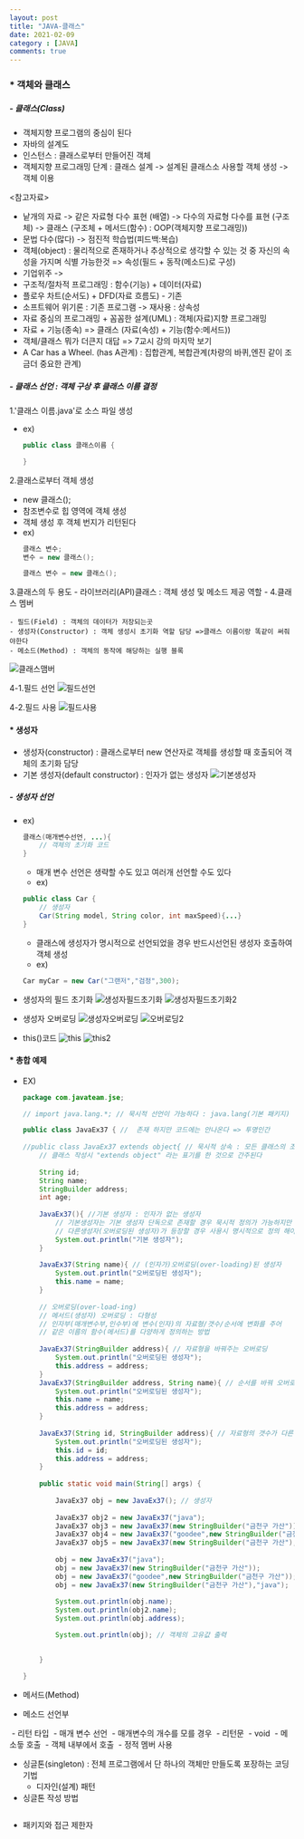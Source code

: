 ```yaml
---
layout: post
title: "JAVA-클래스"
date: 2021-02-09
category : [JAVA]
comments: true
---
```


### * 객체와 클래스

##### - 클래스(Class)
- 객체지향 프로그램의 중심이 된다
- 자바의 설계도
- 인스턴스 : 클래스로부터 만들어진 객체
- 객체지향 프로그래밍 단계 : 클래스 설계 -> 설계된 클래스소 사용할 객체 생성 -> 객체 이용

<참고자료>

- 낱개의 자료 -> 같은 자료형 다수 표현 (배열) -> 다수의 자료형 다수를 표현 (구조체) -> 클래스 (구조체 + 메서드(함수) : OOP(객체지향 프로그래밍))
- 문법 다수(많다) -> 점진적 학습법(피드백:복습)
- 객체(object) : 물리적으로 존재하거나 추상적으로 생각할 수 있는 것 중 자신의 속성을 가지며 식별 가능한것 => 속성(필드 + 동작(메소드)로 구성)
- 기업위주 -> 
- 구조적/절차적 프로그래밍 : 함수(기능) + 데이터(자료)
- 플로우 차트(순서도) + DFD(자료 흐름도) - 기존
- 소프트웨어 위기론 : 기존 프로그램 -> 재사용 : 상속성
- 자료 중심의 프로그래밍 + 꼼꼼한 설계(UML) : 객체(자료)지향 프로그래밍
- 자료 + 기능(종속) => 클래스 (자료(속성) + 기능(함수:메서드))
- 객체/클래스 뭐가 더큰지 대답 => 7교시 강의 마지막 보기
- A Car has a Wheel. (has A관계) : 집합관계, 복합관계(차량의 바퀴,엔진 같이 조금더 중요한 관계)

##### - 클래스 선언 : 객체 구상 후 클래스 이름 결정
1.'클래스 이름.java'로 소스 파일 생성
- ex)
    ```java
    public class 클래스이름 {

    }
    ```
2.클래스로부터 객체 생성
- new 클래스();
- 참조변수로 힙 영역에 객체 생성
- 객체 생성 후 객체 번지가 리턴된다
- ex)
    ```java
    클래스 변수;
    변수 = new 클래스();

    클래스 변수 = new 클래스();
    ```
3.클래스의 두 용도
    - 라이브러리(API)클래스 : 객체 생성 및 메소드 제공 역할
    - 
4.클래스 멤버

    - 필드(Field) : 객체의 데이터가 저장되는곳
    - 생성자(Constructor) : 객체 생성시 초기화 역할 담당 =>클래스 이름이랑 똑같이 써줘야한다
    - 메소드(Method) : 객체의 동작에 해당하는 실행 블록

![클래스맴버](https://user-images.githubusercontent.com/65608960/107306742-c8374180-6ac8-11eb-9e0e-4741f3ba45de.JPG)

4-1.필드 선언
![필드선언](https://user-images.githubusercontent.com/65608960/107306740-c79eab00-6ac8-11eb-8141-bc07afb26480.JPG)

4-2.필드 사용
![필드사용](https://user-images.githubusercontent.com/65608960/107306739-c79eab00-6ac8-11eb-9cb3-464100dbb255.JPG)

#### * 생성자
- 생성자(constructor) : 클래스로부터 new 연산자로 객체를 생성할 때 호출되어 객체의 초기화 담당
- 기본 생성자(default constructor) : 인자가 없는 생성자
![기본생성자](https://user-images.githubusercontent.com/65608960/107306738-c7061480-6ac8-11eb-8b7a-df78acbc82fe.JPG)

##### - 생성자 선언
- ex)
    ```java
    클래스(매개변수선언, ...){
        // 객체의 초기화 코드
    }
    ```
    - 매개 변수 선언은 생략할 수도 있고 여러개 선언할 수도 있다
    - ex)
    ```java
    public class Car {
        // 생성자
        Car(String model, String color, int maxSpeed){...}
    }
    ```
    - 클래스에 생성자가 명시적으로 선언되었을 경우 반드시선언된 생성자 호출하여 객체 생성
    - ex)
    ```java
    Car myCar = new Car("그랜저","검정",300);
    ```
- 생성자의 필드 초기화
![생성자필드초기화](https://user-images.githubusercontent.com/65608960/107306736-c66d7e00-6ac8-11eb-8a62-0c040f3806c6.JPG)
![생성자필드초기화2](https://user-images.githubusercontent.com/65608960/107306735-c5d4e780-6ac8-11eb-9667-5c2dbb4bac47.JPG)

- 생성자 오버로딩
![생성자오버로딩](https://user-images.githubusercontent.com/65608960/107306748-c9686e80-6ac8-11eb-901c-420b31d52f56.JPG)
![오버로딩2](https://user-images.githubusercontent.com/65608960/107306747-c8cfd800-6ac8-11eb-98cb-870b1a948f28.JPG)

- this()코드
![this](https://user-images.githubusercontent.com/65608960/107306746-c8cfd800-6ac8-11eb-926b-17875e181d3e.JPG)
![this2](https://user-images.githubusercontent.com/65608960/107306743-c8374180-6ac8-11eb-996b-0a1a96f2a0ed.JPG)

#### * 총합 예제

- EX)

    ```java
    package com.javateam.jse;

    // import java.lang.*; // 묵시적 선언이 가능하다 : java.lang(기본 패키지)

    public class JavaEx37 { //  존재 하지만 코드에는 안나온다 => 투명인간
        
    //public class JavaEx37 extends object{ // 묵시적 상속 : 모든 클래스의 조장 클래스는 object 클래스
        // 클래스 작성시 "extends object" 라는 표기를 한 것으로 간주된다
        
        String id;
        String name;
        StringBuilder address;
        int age;
        
        JavaEx37(){ //기본 생성자 : 인자가 없는 생성자 
            // 기본생성자는 기본 생성자 단독으로 존재할 경우 묵시적 정의가 가능하지만 
            // 다른생성자(오버로딩된 생성자)가 등장할 경우 사용시 명시적으로 정의 해야한다
            System.out.println("기본 생성자");
        }
        
        JavaEx37(String name){ // (인자가)오버로딩(over-loading)된 생성자 
            System.out.println("오버로딩된 생성자");
            this.name = name;
        }
        
        // 오버로딩(over-load-ing)
        // 메서드(생성자) 오버로딩 : 다형성
        // 인자부(매개변수부,인수부)에 변수(인자)의 자료형/갯수/순서에 변화를 주어
        // 같은 이름의 함수(메서드)를 다양하게 정의하는 방법
        
        JavaEx37(StringBuilder address){ // 자료형을 바꿔주는 오버로딩
            System.out.println("오버로딩된 생성자");
            this.address = address;
        }
        JavaEx37(StringBuilder address, String name){ // 순서를 바꿔 오버로딩
            System.out.println("오버로딩된 생성자");
            this.name = name;
            this.address = address;
        }
        
        JavaEx37(String id, StringBuilder address){ // 자료형의 갯수가 다른 오버로딩
            System.out.println("오버로딩된 생성자");
            this.id = id;
            this.address = address;
        }
        
        public static void main(String[] args) {
            
            JavaEx37 obj = new JavaEx37(); // 생성자
            
            JavaEx37 obj2 = new JavaEx37("java");
            JavaEx37 obj3 = new JavaEx37(new StringBuilder("금천구 가산"));
            JavaEx37 obj4 = new JavaEx37("goodee",new StringBuilder("금천구 가산")); 
            JavaEx37 obj5 = new JavaEx37(new StringBuilder("금천구 가산"),"java"); 
            
            obj = new JavaEx37("java");
            obj = new JavaEx37(new StringBuilder("금천구 가산"));
            obj = new JavaEx37("goodee",new StringBuilder("금천구 가산")); 
            obj = new JavaEx37(new StringBuilder("금천구 가산"),"java"); 
            
            System.out.println(obj.name);
            System.out.println(obj2.name);
            System.out.println(obj.address);

            System.out.println(obj); // 객체의 고유값 출력
            

        }

    }

    ```
- 메서드(Method) 

- 메소드 선언부
<img>
- 리턴 타입
<img>
- 매개 변수 선언
<img>
    - 매개변수의 개수를 모를 경우
    <img>
- 리턴문
<img>
- void
<img>
- 메소듷 호출
<img>
    - 객체 내부에서 호출
    <img>
- 정적 멤버 사용
<img>

- 싱글톤(singleton) : 전체 프로그램에서 단 하나의 객체만 만들도록 포장하는 코딩 기법
    - 디자인(설계) 패턴
- 싱글톤 작성 방법
<img>

- 패키지와 접근 제한자



